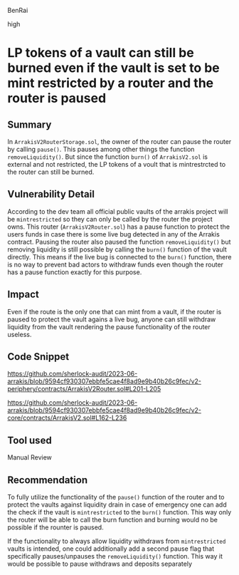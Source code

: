 BenRai

high

# LP tokens of a vault can still be burned even if the vault is set to be mint restricted by a router and the router is paused

## Summary

In `ArrakisV2RouterStorage.sol`, the owner of the router can pause the router by calling `pause()`. This pauses among other things the function `removeLiquidity()`. But since the function `burn()` of `ArrakisV2.sol` is external and not restricted, the LP tokens of a voult that is mintrestrcted to the router can still be burned.

## Vulnerability Detail

According to the dev team all official public vaults of the arrakis project will be `mintrestricted` so they can only be called by the router the project owns. This router (`ArrakisV2Router.sol`) has a pause function to protect the users funds in case there is some live bug detected in any of the Arrakis contract. Pausing the router also paused the function `removeLiquidity()` but removing liquidity is still possible by calling the `burn()` function of the vault directly. This means if the live bug is connected to the `burn()` function, there is no way to prevent bad actors to withdraw funds even though the router has a pause function exactly for this purpose.  

## Impact

Even if the route is the only one that can mint from a vault, if the router is paused to protect the vault agains a live bug, anyone can still withdraw liquidity from the vault rendering the pause functionality of the router useless.

## Code Snippet

https://github.com/sherlock-audit/2023-06-arrakis/blob/9594cf930307ebbfe5cae4f8ad9e9b40b26c9fec/v2-periphery/contracts/ArrakisV2Router.sol#L201-L205

https://github.com/sherlock-audit/2023-06-arrakis/blob/9594cf930307ebbfe5cae4f8ad9e9b40b26c9fec/v2-core/contracts/ArrakisV2.sol#L162-L236 

## Tool used

Manual Review

## Recommendation

To fully utilize the functionality of the `pause()` function of the router and to protect the vaults against liquidity drain in case of emergency one can add the check if the vault is `mintrestricted` to the `burn()` function. This way only the router will be able to call the burn function and burning would no be possible if the rounter is paused. 

If the functionality to always allow liquidity withdraws from `mintrestricted` vaults is intended, one could additionally add a second pause flag that specifically pauses/unpauses the `removeLiquidity()` function. This way it would be possible to pause withdraws and deposits separately  
